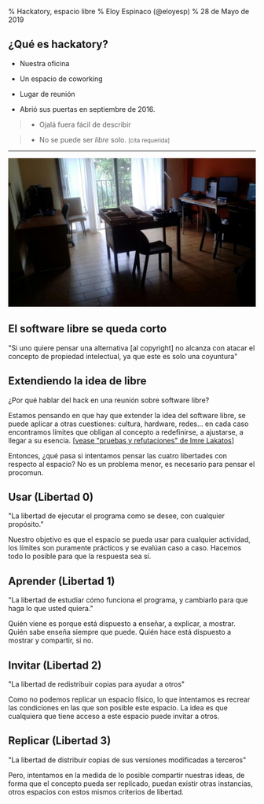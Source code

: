 % Hackatory, espacio libre
% Eloy Espinaco (@eloyesp)
% 28 de Mayo de 2019

## ¿Qué es hackatory?

- Nuestra oficina

- Un espacio de coworking

- Lugar de reunión

- Abrió sus puertas en septiembre de 2016.

> - Ojalá fuera fácil de describir

> - No se puede ser _libre_ solo. <small>[cita requerida]</small>

---

![hackatory](imagenes/hackatory.jpg)

## El software libre se queda corto

"Si uno quiere pensar una alternativa [al copyright] no alcanza con atacar el
concepto de propiedad intelectual, ya que este es solo una coyuntura"

## Extendiendo la idea de libre

¿Por qué hablar del hack en una reunión sobre software libre?

Estamos pensando en que hay que extender la idea del software libre, se puede
aplicar a otras cuestiones: cultura, hardware, redes... en cada caso
encontramos límites que obligan al concepto a redefinirse, a ajustarse, a
llegar a su esencia. [[vease "pruebas y refutaciones" de Imre Lakatos][1]]

Entonces, ¿qué pasa si intentamos pensar las cuatro libertades con respecto al
espacio? No es un problema menor, es necesario para pensar el procomun.

 [1]: https://es.wikipedia.org/wiki/Pruebas_y_Refutaciones

## Usar (Libertad 0)

"La libertad de ejecutar el programa como se desee, con cualquier propósito."

Nuestro objetivo es que el espacio se pueda usar para cualquier actividad, los
límites son puramente prácticos y se evalúan caso a caso. Hacemos todo lo
posible para que la respuesta sea sí.

## Aprender (Libertad 1)

"La libertad de estudiar cómo funciona el programa, y cambiarlo para que haga lo
que usted quiera."

Quién viene es porque está dispuesto a enseñar, a explicar, a mostrar. Quién
sabe enseña siempre que puede. Quién hace está dispuesto a mostrar y compartir,
si no.

## Invitar (Libertad 2)

"La libertad de redistribuir copias para ayudar a otros"

Como no podemos replicar un espacio físico, lo que intentamos es recrear las
condiciones en las que son posible este espacio. La idea es que cualquiera
que tiene acceso a este espacio puede invitar a otros.

## Replicar (Libertad 3)

"La libertad de distribuir copias de sus versiones modificadas a terceros"

Pero, intentamos en la medida de lo posible compartir nuestras ideas, de forma
que el concepto pueda ser replicado, puedan existir otras instancias, otros
espacios con estos mismos criterios de libertad.
